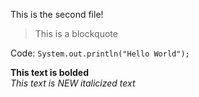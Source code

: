 This is the second file!

> This is a blockquote

Code: `System.out.println("Hello World");`

**This text is bolded**\
*This text is NEW italicized text*



